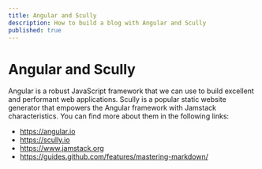 ```yaml
---
title: Angular and Scully
description: How to build a blog with Angular and Scully
published: true
---
```


# Angular and Scully
Angular is a robust JavaScript framework that we can use to build excellent and performant web applications.
Scully is a popular static website generator that empowers the Angular framework with Jamstack characteristics.
You can find more about them in the following links:

- https://angular.io
- https://scully.io
- https://www.jamstack.org
- https://guides.github.com/features/mastering-markdown/